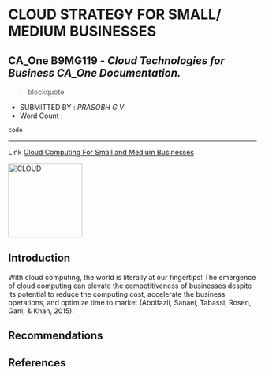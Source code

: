 
# CLOUD STRATEGY FOR SMALL/ MEDIUM BUSINESSES

## **CA_One B9MG119** - *Cloud Technologies for Business CA_One Documentation.*


> blockquote
  
- SUBMITTED BY : *PRASOBH G V*
- Word Count   : 

`code`

-----------------------------------------------

Link [Cloud Computing For Small and Medium Businesses](https://ieeexplore.ieee.org/stamp/stamp.jsp?tp=&arnumber=6470904)

<img width="150" height="150" alt="CLOUD" src="https://www.eginnovations.com/blog/wp-content/uploads/2021/09/Cloud-Computing.jpg">

## Introduction
With cloud computing, the world is literally at our fingertips! The emergence
of cloud computing can elevate the competitiveness of businesses despite its
potential to reduce the computing cost, accelerate the business operations,
and optimize time to market (Abolfazli, Sanaei, Tabassi, Rosen, Gani, &
Khan, 2015).
## Recommendations

## References

